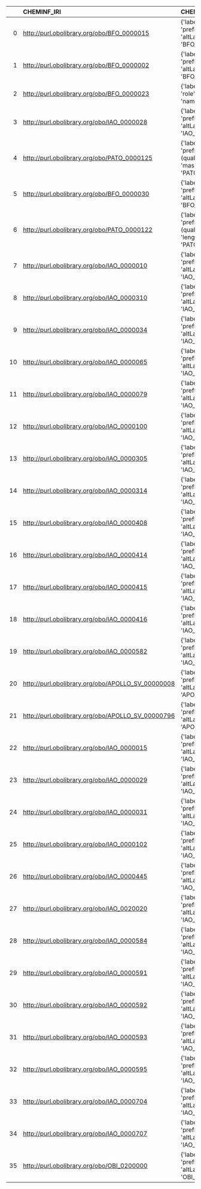 |    | CHEMINF_IRI                                       | CHEMINF_DESC                                                                                                 | EMMO_IRI                                                        | EMMO_DESC                    | EMMO_DEF   |
|---:|:--------------------------------------------------|:-------------------------------------------------------------------------------------------------------------|:----------------------------------------------------------------|:-----------------------------|:-----------|
|  0 | http://purl.obolibrary.org/obo/BFO_0000015        | {'label': 'process', 'prefLabel': 'process', 'altLabel': None, 'name': 'BFO_0000015'}                        | http://emmo.info/emmo#EMMO_43e9a05d_98af_41b4_92f6_00f79a09bfce | {'prefLabel': 'process'}     | []         |
|  1 | http://purl.obolibrary.org/obo/BFO_0000002        | {'label': 'continuant', 'prefLabel': 'continuant', 'altLabel': None, 'name': 'BFO_0000002'}                  | http://emmo.info/emmo#EMMO_90ae56e4_d197_49b6_be1a_0049e4756606 | {'altLabel': 'continuant'}   | []         |
|  2 | http://purl.obolibrary.org/obo/BFO_0000023        | {'label': 'role', 'prefLabel': 'role', 'altLabel': None, 'name': 'BFO_0000023'}                              | http://emmo.info/emmo#EMMO_4f226cf3_6d02_4d35_8566_a9e641bc6ff3 | {'prefLabel': 'role'}        | []         |
|  3 | http://purl.obolibrary.org/obo/IAO_0000028        | {'label': 'symbol', 'prefLabel': 'symbol', 'altLabel': None, 'name': 'IAO_0000028'}                          | http://emmo.info/emmo#EMMO_a1083d0a_c1fb_471f_8e20_a98f881ad527 | {'prefLabel': 'symbol'}      | []         |
|  4 | http://purl.obolibrary.org/obo/PATO_0000125       | {'label': 'mass (quality)', 'prefLabel': 'mass (quality)', 'altLabel': 'mass', 'name': 'PATO_0000125'}       | http://emmo.info/emmo#EMMO_ed4af7ae_63a2_497e_bb88_2309619ea405 | {'prefLabel': 'mass'}        | []         |
|  5 | http://purl.obolibrary.org/obo/BFO_0000030        | {'label': 'object', 'prefLabel': 'object', 'altLabel': None, 'name': 'BFO_0000030'}                          | http://emmo.info/emmo#EMMO_6f5af708_f825_4feb_a0d1_a8d813d3022b | {'prefLabel': 'object'}      | []         |
|  6 | http://purl.obolibrary.org/obo/PATO_0000122       | {'label': 'length (quality)', 'prefLabel': 'length (quality)', 'altLabel': 'length', 'name': 'PATO_0000122'} | http://emmo.info/emmo#EMMO_cd2cd0de_e0cc_4ef1_b27e_2e88db027bac | {'prefLabel': 'length'}      | []         |
|  7 | http://purl.obolibrary.org/obo/IAO_0000010        | {'label': 'software', 'prefLabel': 'software', 'altLabel': None, 'name': 'IAO_0000010'}                      | http://emmo.info/emmo#EMMO_8681074a_e225_4e38_b586_e85b0f43ce38 | {'prefLabel': 'software'}    | []         |
|  8 | http://purl.obolibrary.org/obo/IAO_0000310        | {'label': 'document', 'prefLabel': 'document', 'altLabel': None, 'name': 'IAO_0000310'}                      | http://emmo.info/emmo#EMMO_ccdc1a41_6e96_416b_92ec_efe67917434a | {'prefLabel': 'document'}    | []         |
|  9 | http://purl.obolibrary.org/obo/IAO_0000034        | {'label': 'time', 'prefLabel': None, 'altLabel': None, 'name': 'IAO_0000034'}                                | http://emmo.info/emmo#EMMO_d4f7d378_5e3b_468a_baa1_a7e98358cda7 | {'prefLabel': 'time'}        | []         |
| 10 | http://purl.obolibrary.org/obo/IAO_0000065        | {'label': 'software', 'prefLabel': None, 'altLabel': None, 'name': 'IAO_0000065'}                            | http://emmo.info/emmo#EMMO_8681074a_e225_4e38_b586_e85b0f43ce38 | {'prefLabel': 'software'}    | []         |
| 11 | http://purl.obolibrary.org/obo/IAO_0000079        | {'label': 'density', 'prefLabel': None, 'altLabel': None, 'name': 'IAO_0000079'}                             | http://emmo.info/emmo#EMMO_06448f64_8db6_4304_8b2c_e785dba82044 | {'prefLabel': 'density'}     | []         |
| 12 | http://purl.obolibrary.org/obo/IAO_0000100        | {'label': 'data', 'prefLabel': None, 'altLabel': None, 'name': 'IAO_0000100'}                                | http://emmo.info/emmo#EMMO_1e877c70_3b01_45a8_a8f6_8ce4f6a24660 | {'prefLabel': 'data'}        | []         |
| 13 | http://purl.obolibrary.org/obo/IAO_0000305        | {'label': 'document', 'prefLabel': None, 'altLabel': None, 'name': 'IAO_0000305'}                            | http://emmo.info/emmo#EMMO_ccdc1a41_6e96_416b_92ec_efe67917434a | {'prefLabel': 'document'}    | []         |
| 14 | http://purl.obolibrary.org/obo/IAO_0000314        | {'label': 'document', 'prefLabel': None, 'altLabel': None, 'name': 'IAO_0000314'}                            | http://emmo.info/emmo#EMMO_ccdc1a41_6e96_416b_92ec_efe67917434a | {'prefLabel': 'document'}    | []         |
| 15 | http://purl.obolibrary.org/obo/IAO_0000408        | {'label': 'length', 'prefLabel': None, 'altLabel': None, 'name': 'IAO_0000408'}                              | http://emmo.info/emmo#EMMO_cd2cd0de_e0cc_4ef1_b27e_2e88db027bac | {'prefLabel': 'length'}      | []         |
| 16 | http://purl.obolibrary.org/obo/IAO_0000414        | {'label': 'mass', 'prefLabel': None, 'altLabel': None, 'name': 'IAO_0000414'}                                | http://emmo.info/emmo#EMMO_ed4af7ae_63a2_497e_bb88_2309619ea405 | {'prefLabel': 'mass'}        | []         |
| 17 | http://purl.obolibrary.org/obo/IAO_0000415        | {'label': 'hypothesis', 'prefLabel': None, 'altLabel': None, 'name': 'IAO_0000415'}                          | http://emmo.info/emmo#EMMO_e7cbc129_0d05_41a2_851a_10b198cd7ca2 | {'prefLabel': 'hypothesis'}  | []         |
| 18 | http://purl.obolibrary.org/obo/IAO_0000416        | {'label': 'time', 'prefLabel': None, 'altLabel': None, 'name': 'IAO_0000416'}                                | http://emmo.info/emmo#EMMO_d4f7d378_5e3b_468a_baa1_a7e98358cda7 | {'prefLabel': 'time'}        | []         |
| 19 | http://purl.obolibrary.org/obo/IAO_0000582        | {'label': 'time', 'prefLabel': None, 'altLabel': None, 'name': 'IAO_0000582'}                                | http://emmo.info/emmo#EMMO_d4f7d378_5e3b_468a_baa1_a7e98358cda7 | {'prefLabel': 'time'}        | []         |
| 20 | http://purl.obolibrary.org/obo/APOLLO_SV_00000008 | {'label': 'software', 'prefLabel': None, 'altLabel': None, 'name': 'APOLLO_SV_00000008'}                     | http://emmo.info/emmo#EMMO_8681074a_e225_4e38_b586_e85b0f43ce38 | {'prefLabel': 'software'}    | []         |
| 21 | http://purl.obolibrary.org/obo/APOLLO_SV_00000796 | {'label': 'dataset', 'prefLabel': None, 'altLabel': None, 'name': 'APOLLO_SV_00000796'}                      | http://emmo.info/emmo#EMMO_194e367c_9783_4bf5_96d0_9ad597d48d9a | {'prefLabel': 'dataset'}     | []         |
| 22 | http://purl.obolibrary.org/obo/IAO_0000015        | {'label': 'information', 'prefLabel': None, 'altLabel': None, 'name': 'IAO_0000015'}                         | http://emmo.info/emmo#EMMO_64c72d00_7582_44ea_a0b5_3a14e50acc36 | {'prefLabel': 'information'} | []         |
| 23 | http://purl.obolibrary.org/obo/IAO_0000029        | {'label': 'numeral', 'prefLabel': None, 'altLabel': None, 'name': 'IAO_0000029'}                             | http://emmo.info/emmo#EMMO_74b05aed_66bf_43c8_aa2c_752a9ca8be03 | {'prefLabel': 'numeral'}     | []         |
| 24 | http://purl.obolibrary.org/obo/IAO_0000031        | {'label': 'integer', 'prefLabel': None, 'altLabel': None, 'name': 'IAO_0000031'}                             | http://emmo.info/emmo#EMMO_f8bd64d5_5d3e_4ad4_a46e_c30714fecb7f | {'prefLabel': 'integer'}     | []         |
| 25 | http://purl.obolibrary.org/obo/IAO_0000102        | {'label': 'data', 'prefLabel': None, 'altLabel': None, 'name': 'IAO_0000102'}                                | http://emmo.info/emmo#EMMO_1e877c70_3b01_45a8_a8f6_8ce4f6a24660 | {'prefLabel': 'data'}        | []         |
| 26 | http://purl.obolibrary.org/obo/IAO_0000445        | {'label': 'document', 'prefLabel': None, 'altLabel': None, 'name': 'IAO_0000445'}                            | http://emmo.info/emmo#EMMO_ccdc1a41_6e96_416b_92ec_efe67917434a | {'prefLabel': 'document'}    | []         |
| 27 | http://purl.obolibrary.org/obo/IAO_0020020        | {'label': 'code', 'prefLabel': None, 'altLabel': None, 'name': 'IAO_0020020'}                                | http://emmo.info/emmo#EMMO_9ffffb55_3496_4307_82b8_a0d78fe1fcd8 | {'altLabel': 'code'}         | []         |
| 28 | http://purl.obolibrary.org/obo/IAO_0000584        | {'label': 'time', 'prefLabel': None, 'altLabel': None, 'name': 'IAO_0000584'}                                | http://emmo.info/emmo#EMMO_d4f7d378_5e3b_468a_baa1_a7e98358cda7 | {'prefLabel': 'time'}        | []         |
| 29 | http://purl.obolibrary.org/obo/IAO_0000591        | {'label': 'software', 'prefLabel': None, 'altLabel': None, 'name': 'IAO_0000591'}                            | http://emmo.info/emmo#EMMO_8681074a_e225_4e38_b586_e85b0f43ce38 | {'prefLabel': 'software'}    | []         |
| 30 | http://purl.obolibrary.org/obo/IAO_0000592        | {'label': 'software', 'prefLabel': None, 'altLabel': None, 'name': 'IAO_0000592'}                            | http://emmo.info/emmo#EMMO_8681074a_e225_4e38_b586_e85b0f43ce38 | {'prefLabel': 'software'}    | []         |
| 31 | http://purl.obolibrary.org/obo/IAO_0000593        | {'label': 'software', 'prefLabel': None, 'altLabel': None, 'name': 'IAO_0000593'}                            | http://emmo.info/emmo#EMMO_8681074a_e225_4e38_b586_e85b0f43ce38 | {'prefLabel': 'software'}    | []         |
| 32 | http://purl.obolibrary.org/obo/IAO_0000595        | {'label': 'software', 'prefLabel': None, 'altLabel': None, 'name': 'IAO_0000595'}                            | http://emmo.info/emmo#EMMO_8681074a_e225_4e38_b586_e85b0f43ce38 | {'prefLabel': 'software'}    | []         |
| 33 | http://purl.obolibrary.org/obo/IAO_0000704        | {'label': 'measurement', 'prefLabel': None, 'altLabel': None, 'name': 'IAO_0000704'}                         | http://emmo.info/emmo#EMMO_463bcfda_867b_41d9_a967_211d4d437cfb | {'prefLabel': 'measurement'} | []         |
| 34 | http://purl.obolibrary.org/obo/IAO_0000707        | {'label': 'graphical', 'prefLabel': None, 'altLabel': None, 'name': 'IAO_0000707'}                           | http://emmo.info/emmo#EMMO_c74da218_9147_4f03_92d1_8894abca55f3 | {'prefLabel': 'graphical'}   | []         |
| 35 | http://purl.obolibrary.org/obo/OBI_0200000        | {'label': 'data', 'prefLabel': None, 'altLabel': None, 'name': 'OBI_0200000'}                                | http://emmo.info/emmo#EMMO_1e877c70_3b01_45a8_a8f6_8ce4f6a24660 | {'prefLabel': 'data'}        | []         |